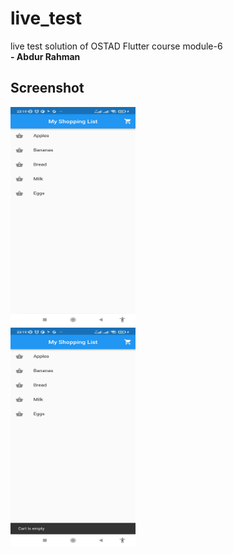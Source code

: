 # live_test

live test solution of OSTAD Flutter course module-6<br>
<b>- Abdur Rahman</b>

## Screenshot

<img src="https://github.com/abdurrahmanador/live_test/blob/master/ss_1.jpg" height=350 width=200>
<br>

<img src="https://github.com/abdurrahmanador/live_test/blob/master/ss_2.jpg" height=350 width=200>
